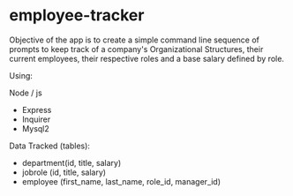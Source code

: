 # employee-tracker

Objective of the app is to create a simple command line sequence of prompts to keep track of a company's Organizational Structures, their current employees, their respective roles and a base salary defined by role.

Using:

Node / js

- Express
- Inquirer
- Mysql2

Data Tracked (tables):

- department(id, title, salary)
- jobrole (id, title, salary)
- employee (first_name, last_name, role_id, manager_id)


